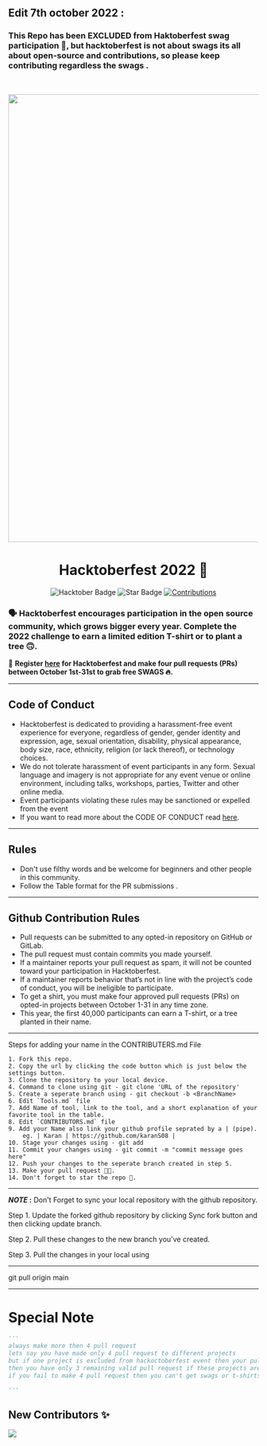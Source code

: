 
## Edit 7th october 2022 :
### This Repo has been EXCLUDED from Haktoberfest swag participation 🥲, but hacktoberfest is not about swags its all about open-source and contributions, so please keep contributing regardless the swags .
<br>

<p align="center">
    <a href="https://hacktoberfest.digitalocean.com/">
      <img src="https://github.com/karanS08/ctf-tools-for-forensics/blob/main/assets/Email%20Banners-Dark.png" width=900px>
    </a>
</p>

<h1 align="center"> Hacktoberfest 2022 🎉</h1>

<div align="center">
  
<img src="https://img.shields.io/badge/hacktoberfest-2022-blueviolet" alt="Hacktober Badge"/>
 <img src="https://img.shields.io/static/v1?label=%F0%9F%8C%9F&message=If%20Useful&style=style=flat&color=BC4E99" alt="Star Badge"/>
 <a href="https://github.com/keshavsingh4522" ><img src="https://img.shields.io/badge/Contributions-welcome-violet.svg?style=flat&logo=git" alt="Contributions" /></a>

</div>

### 🗣 Hacktoberfest encourages participation in the open source community, which grows bigger every year. Complete the 2022 challenge to earn a limited edition T-shirt or to plant a tree 🙃.

📢 **Register [here](https://hacktoberfest.digitalocean.com) for Hacktoberfest and make four pull requests (PRs) between October 1st-31st to grab free SWAGS 🔥.**


---

## Code of Conduct

- Hacktoberfest is dedicated to providing a harassment-free event experience for everyone, regardless of gender, gender identity and expression, age, sexual orientation, disability, physical appearance, body size, race, ethnicity, religion (or lack thereof), or technology choices.
- We do not tolerate harassment of event participants in any form. Sexual language and imagery is not appropriate for any event venue or online environment, including talks, workshops, parties, Twitter and other online media.
-  Event participants violating these rules may be sanctioned or expelled from the event
- If you want to read more about the CODE OF CONDUCT read [here](https://github.com/karanS08/ctf-tools/blob/main/CODE_OF_CONDUCT.md).


---
## Rules

- Don't use filthy words and be welcome for beginners and other people in this community.
- Follow the Table format for the PR submissions .


---

## Github Contribution Rules
- Pull requests can be submitted to any opted-in repository on GitHub or GitLab.
- The pull request must contain commits you made yourself.
- If a maintainer reports your pull request as spam, it will not be counted toward your participation in Hacktoberfest.
- If a maintainer reports behavior that’s not in line with the project’s code of conduct, you will be ineligible to participate.
- To get a shirt, you must make four approved pull requests (PRs) on opted-in projects between October 1-31 in any time zone.
- This year, the first 40,000 participants can earn a T-shirt, or a tree planted in their name.
---

Steps for adding your name in the CONTRIBUTERS.md File

    1. Fork this repo.
    2. Copy the url by clicking the code button which is just below the settings button.
    3. Clone the repository to your local device.
    4. Command to clone using git - git clone 'URL of the repository'
    5. Create a seperate branch using - git checkout -b <BranchName>
    6. Edit `Tools.md` file 
    7. Add Name of tool, link to the tool, and a short explanation of your favorite tool in the table.
    8. Edit `CONTRIBUTORS.md` file
    9. Add your Name also link your github profile seprated by a | (pipe).
        eg. | Karan | https://github.com/karanS08 | 
    10. Stage your changes using - git add
    11. Commit your changes using - git commit -m "commit message goes here"
    12. Push your changes to the seperate branch created in step 5.
    13. Make your pull request 🙌🏽.
    14. Don't forget to star the repo 🙂.

----


   **_NOTE_ :** Don't Forget to sync your local repository with the github repository. 
   
   Step 1. Update the forked github repository by clicking Sync fork button and then clicking update branch.
   
   Step 2. Pull these changes to the new branch you've created.
   
   Step 3. Pull the changes in your local using 
   
   ---
   
   git pull origin main
   
   ----


# Special Note 
```py
'''
always make more then 4 pull request
lets say you have made only 4 pull request to different projects
but if one project is excluded from hackoctoberfest event then your pull request will not be counted and 
then you have only 3 remaining valid pull request if these projects are not excluded.
if you fail to make 4 pull request then you can't get swags or t-shirts.

'''
```

## New Contributors ✨
<a href = "https://github.com/karanS08/ctf-tools/graphs/contributors">
  <img src = "https://contrib.rocks/image?repo=karanS08/ctf-tools"/>
</a>

